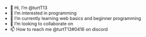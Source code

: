 - 👋 Hi, I’m @turtT13
- 👀 I’m interested in programming
- 🌱 I’m currently learning web basics and beginner programming
- 💞️ I’m looking to collaborate on
- 📫 How to reach me @turtT13#0416 on discord 

<!---
:O
--->
